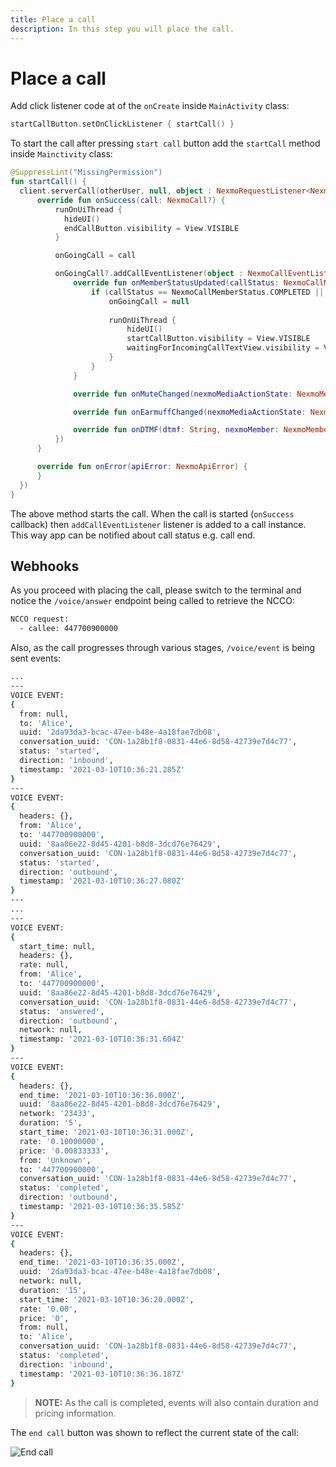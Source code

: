 ```yaml
---
title: Place a call
description: In this step you will place the call.
---
```


# Place a call

Add click listener code at of the `onCreate` inside `MainActivity` class:

```kotlin
startCallButton.setOnClickListener { startCall() }
```

To start the call after pressing `start call` button add the `startCall` method inside `Mainctivity` class:

```kotlin
@SuppressLint("MissingPermission")
fun startCall() {
  client.serverCall(otherUser, null, object : NexmoRequestListener<NexmoCall> {
      override fun onSuccess(call: NexmoCall?) {
          runOnUiThread { 
            hideUI()
            endCallButton.visibility = View.VISIBLE
          }

          onGoingCall = call

          onGoingCall?.addCallEventListener(object : NexmoCallEventListener {
              override fun onMemberStatusUpdated(callStatus: NexmoCallMemberStatus, nexmoMember: NexmoMember) {
                  if (callStatus == NexmoCallMemberStatus.COMPLETED || callStatus == NexmoCallMemberStatus.CANCELLED) {
                      onGoingCall = null
                      
                      runOnUiThread { 
                          hideUI()
                          startCallButton.visibility = View.VISIBLE
                          waitingForIncomingCallTextView.visibility = View.VISIBLE
                      }
                  }
              }

              override fun onMuteChanged(nexmoMediaActionState: NexmoMediaActionState, nexmoMember: NexmoMember) {}

              override fun onEarmuffChanged(nexmoMediaActionState: NexmoMediaActionState, nexmoMember: NexmoMember) {}

              override fun onDTMF(dtmf: String, nexmoMember: NexmoMember) {}
          })
      }

      override fun onError(apiError: NexmoApiError) {
      }
  })
}
```

The above method starts the call. When the call is started (`onSuccess` callback) then `addCallEventListener` listener is added to a call instance. This way app can be notified about call status e.g. call end.

## Webhooks

As you proceed with placing the call, please switch to the terminal and notice the `/voice/answer` endpoint being called to retrieve the NCCO:

``` bash
NCCO request:
  - callee: 447700900000
```

Also, as the call progresses through various stages, `/voice/event` is being sent events:

``` bash
...
---
VOICE EVENT:
{
  from: null,
  to: 'Alice',
  uuid: '2da93da3-bcac-47ee-b48e-4a18fae7db08',
  conversation_uuid: 'CON-1a28b1f8-0831-44e6-8d58-42739e7d4c77',
  status: 'started',
  direction: 'inbound',
  timestamp: '2021-03-10T10:36:21.285Z'
}
---
VOICE EVENT:
{
  headers: {},
  from: 'Alice',
  to: '447700900000',
  uuid: '8aa86e22-8d45-4201-b8d8-3dcd76e76429',
  conversation_uuid: 'CON-1a28b1f8-0831-44e6-8d58-42739e7d4c77',
  status: 'started',
  direction: 'outbound',
  timestamp: '2021-03-10T10:36:27.080Z'
}
---
...
---
VOICE EVENT:
{
  start_time: null,
  headers: {},
  rate: null,
  from: 'Alice',
  to: '447700900000',
  uuid: '8aa86e22-8d45-4201-b8d8-3dcd76e76429',
  conversation_uuid: 'CON-1a28b1f8-0831-44e6-8d58-42739e7d4c77',
  status: 'answered',
  direction: 'outbound',
  network: null,
  timestamp: '2021-03-10T10:36:31.604Z'
}
---
VOICE EVENT:
{
  headers: {},
  end_time: '2021-03-10T10:36:36.000Z',
  uuid: '8aa86e22-8d45-4201-b8d8-3dcd76e76429',
  network: '23433',
  duration: '5',
  start_time: '2021-03-10T10:36:31.000Z',
  rate: '0.10000000',
  price: '0.00833333',
  from: 'Unknown',
  to: '447700900000',
  conversation_uuid: 'CON-1a28b1f8-0831-44e6-8d58-42739e7d4c77',
  status: 'completed',
  direction: 'outbound',
  timestamp: '2021-03-10T10:36:35.585Z'
}
---
VOICE EVENT:
{
  headers: {},
  end_time: '2021-03-10T10:36:35.000Z',
  uuid: '2da93da3-bcac-47ee-b48e-4a18fae7db08',
  network: null,
  duration: '15',
  start_time: '2021-03-10T10:36:20.000Z',
  rate: '0.00',
  price: '0',
  from: null,
  to: 'Alice',
  conversation_uuid: 'CON-1a28b1f8-0831-44e6-8d58-42739e7d4c77',
  status: 'completed',
  direction: 'inbound',
  timestamp: '2021-03-10T10:36:36.187Z'
}
```

> **NOTE:** As the call is completed, events will also contain duration and pricing information.

The `end call` button was shown to reflect the current state of the call:

![End call](/screenshots/tutorials/client-sdk/app-to-phone/end-call.png)